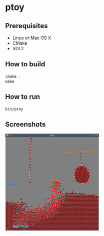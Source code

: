 # ptoy

## Prerequisites

- Linux or Mac OS X
- CMake
- SDL2

## How to build

```
cmake .
make
```

## How to run

```
bin/ptoy
```

## Screenshots

<img src="https://github.com/divfree/ptoy/blob/master/doc/screenshot.png" alt="gameplay" width="300">
